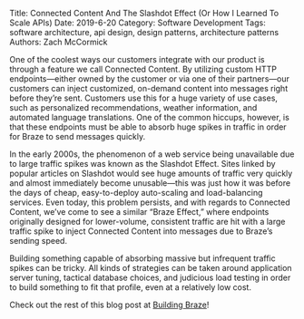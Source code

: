 Title: Connected Content And The Slashdot Effect (Or How I Learned To Scale APIs)
Date: 2019-6-20
Category: Software Development
Tags: software architecture, api design, design patterns, architecture patterns
Authors: Zach McCormick

One of the coolest ways our customers integrate with our product is through a feature we call Connected
Content. By utilizing custom HTTP endpoints—either owned by the customer or via one of their partners—our 
customers can inject customized, on-demand content into messages right before they’re sent. Customers use
this for a huge variety of use cases, such as personalized recommendations, weather information, and
automated language translations. One of the common hiccups, however, is that these endpoints must be able
to absorb huge spikes in traffic in order for Braze to send messages quickly.

In the early 2000s, the phenomenon of a web service being unavailable due to large traffic spikes was known
as the Slashdot Effect. Sites linked by popular articles on Slashdot would see huge amounts of traffic very
quickly and almost immediately become unusable—this was just how it was before the days of cheap,
easy-to-deploy auto-scaling and load-balancing services. Even today, this problem persists, and with
regards to Connected Content, we’ve come to see a similar “Braze Effect,” where endpoints originally
designed for lower-volume, consistent traffic are hit with a large traffic spike to inject Connected
Content into messages due to Braze’s sending speed.

Building something capable of absorbing massive but infrequent traffic spikes can be tricky. All kinds
of strategies can be taken around application server tuning, tactical database choices, and judicious
load testing in order to build something to fit that profile, even at a relatively low cost.

Check out the rest of this blog post at [Building Braze](https://www.braze.com/perspectives/article/building-braze-job-queues-resiliency)!

<!-- COMMENTED OUT TO DRIVE TRAFFIC TO BRAZE

In this post, we’ll dive deeper into this using my favorite framework for building simple web services: Django. It supports multiple databases, cache backends, queueing systems, etc. out of the box. We’ll walk through a step-by-step process of using Django to develop and iterate on a high-performance API capable of absorbing huge traffic spikes. We’ll use Heroku for hosting our service and flood.io for load testing it.

I’m providing instructions on how to do this on recent versions of MacOS using Homebrew, a command line package manager, but feel free to adjust for your platform of choice.

## Installation and Initialization

To get started, you'll need Postgres and Redis installed.

![](scaling-apis-1.png)

Then, clone the example repository and checkout the first step.

![](scaling-apis-2.png)

Once you’ve cloned the example repository, you’ll want to install the requirements and boot up the server.

![](scaling-apis-3.png)

That should get you running locally so you can test that your endpoint works. To get started with Heroku via the CLI tool, create a new application and push your code to it via git.

![](scaling-apis-4.png)

Once you’re set up on Heroku, you should see something like the following when you visit your new application:

![](scaling-apis-5.png)

Go into the Heroku dashboard for your application and you’ll see a screen such as the following:

![](scaling-apis-6.png)

Click on “Configure Dynos” and go ahead and select the 1x Standard Dyno for our default choice. That should be powerful enough for our testing use case right now.

![](scaling-apis-7.png)

Once you’ve done that, you’ll want to modify your Heroku Postgres instance as well. We’ll go ahead and use the Standard-0 size instance. It should allow enough connections and be fast enough not to limit our response time too much.

![](scaling-apis-8.png)

You’ll have two instances of Heroku Postgres for a while. You’ll need to promote the new instance to the default one using a command similar to the one below (note: HEROKU_POSTGRESQL_IVORY may not be the environment variable/name for your particular instance).

![](scaling-apis-9.png)

Once you’ve migrated over to the larger database instance, you can delete the old, smaller one. When you’re done, your dashboard should look something like this.

![](scaling-apis-10.png)

Lastly, we want to turn off debug mode, so go ahead and set the DJANGO_DEBUG environment variable to false.

![](scaling-apis-11.png)

## Our First Test: A Basic Setup

I enjoy using flood.io for load testing—it’s relatively simple to generate huge amounts of load with relatively little configuration. Our first test will be hitting our endpoint with 500 users for five minutes. You’ll want to configure your test to look something like the screenshot below. Note: you may need to purchase credits on flood.io for some of these more intensive tests.

![](scaling-apis-12.png)

Next, launch your test!

![](scaling-apis-13.png)

While your grid is booting and your tests are about to spin up, go back to the Heroku dashboard so we can see what’s going on from your application’s point of view.

![](scaling-apis-14.png)

We’ll alternate between flood.io and your application’s metrics dashboard. Here is approximately what it should look like when your test finishes.

![](scaling-apis-15.png)

We never set up a page, so everything was a 400 error. Average response time of about 600ms, max of about 4 seconds. What next?

Let's make a database model, generate some fake data, then make a page that renders something from the database. To save some time, simply check out and push the next step in the example project.

![](scaling-apis-16.png)

From here, take the following steps locally to confirm it all works.

![](scaling-apis-17.png)

Visit http://127.0.0.1:8000/ and confirm you get a 140-character string returned to you. That’s our “data” to simulate something you might want your Connected Content endpoint to return for each user.

On Heroku’s end, we need to generate the seed data as well. To do that, use the Run Console option and run the following command.

![](scaling-apis-18.png)

![](scaling-apis-19.png)

Visit your application and confirm it works the same as it does locally.

![](scaling-apis-20.png)

## Our Second Test: Serving Real Data

For this test, we’ll use the same size flood.

![](scaling-apis-21.png)

Once you launch the test, you’ll see different (better) results!

![](scaling-apis-22.png)

On the Heroku side of things, we can see that we’re successfully serving the requests now. Fantastic!

![](scaling-apis-23.png)

We set up a page now, so we should be getting all 200s this time. Our average response time was about 47ms, max around 150ms—great! We're probably hitting the table cache every time in the database, so we have some options for pushing our system:

- We could add more concurrent requests
- We could add way more seed data so that everything isn't cached in the database

Let's add more requests!

## Our Third Test: 10x User Count

![](scaling-apis-24.png)

This time we’ll use 5,000 users to simulate 10x the load.

![](scaling-apis-25.png)

This time we had five minutes of about 9k requests per minute with an average response of 14 seconds. We also started to see some failed requests. That’s not great, so let’s think about how we can scale our system a little bit better. We have a couple ways we could scale out now:

- We could add additional dynos
- We could change our server application

We're going to use the second option.

Note: gunicorn, with naive settings, is going to use a pool of workers and doesn't handle concurrent requests very well. Let's install gevent and tell our server process to use greenlets instead of synchronous workers.

Instead of doing that yourself, you can just check out the next step and deploy to Heroku.

![](scaling-apis-26.png)

Visit your application and confirm it still works.

## Our Fourth Test: Tuning the Application Server

![](scaling-apis-27.png)

Wow, what happened? We tried the same 5000 users but our application just couldn’t keep up! The error rate is almost 90%. Something is wrong. Let’s check the Heroku logs.

![](scaling-apis-28.png)

I’ll explain what this means to save you some Googling! A caveat of using asynchronous workers on gunicorn is that each one is going to open its own connection to the database. In our logs, we can see that we're throwing exceptions because there are too many connections.

Looking at the Postgres metrics page in the Heroku dashboard, we can see that we opened FAR more connections than the first time (we were using single-digit connections the first time).

![](scaling-apis-29.png)

Let's try something else. Waitress is a pure-Python WSGI server that will buffer requests to a fixed pool of workers, but still handle incoming HTTP connections in an asynchronous way. Let's install that, and change our Procfile accordingly. As per usual, you can just check out that step.

![](scaling-apis-30.png)

As always, visit your application to confirm it works.

Note: you may need to restart your dynos before deploying to free up database connections.

## Our Fifth Test: A Better Application Server

![](scaling-apis-31.png)

This time we were easily able to handle 5000 concurrent users over five minutes with a 0% error rate and 178ms average response time. AWESOME! Let's add more concurrent requests—we weren't taxing this at all!

## Our Sixth Test: 2x More Users

![](scaling-apis-32.png)

![](scaling-apis-33.png)

With 10k concurrent users over five minutes, we were serving about 108k requests. We probably hit peak concurrency in this range: errors went up and response time spiked to about nine seconds on average.

Let's try scaling up by adding an additional dyno.

![](scaling-apis-34.png)

## Our Seventh Test: Double the Dynos

![](scaling-apis-35.png)

![](scaling-apis-36.png)

This time we also used 10k concurrent users but were able to serve closer to 180k requests. Our response time went back down to 215ms on average. Great! Let's try increasing the load just a little bit more.

## Our Eighth Test: 15k Users

![](scaling-apis-37.png)

This time with 15k concurrent users over five minutes we served about 150k requests and response time went up to 11s. Somewhere in there we've hit peak concurrency again. This next time, though, we'll try a new strategy—let's not hit the database, but let's hit Redis instead. Redis is an in-memory key-value store, so we have to store our data a little bit differently than we might if we were using a relational database. With a relational database, we’d probably be joining normalized tables together to put together everything we need. With Redis, we need to change how we think about storage.

Check out the next step from git and look at the new code.

![](scaling-apis-38.png)

To test this locally, you’ll want to run the following to seed our Redis instance with data.

![](scaling-apis-39.png)

Visit your application locally, confirm it works, then replicate this on Heroku via the Run Console again. You’ll need to add a Redis instance to your application. I used Premium-0 since it can handle the number of incoming connections our two dynos need.

![](scaling-apis-40.png)

## Our Ninth Test: Redis over Postgres

![](scaling-apis-41.png)

![](scaling-apis-42.png)

With 10k concurrent users again (we stepped down to compare fairly against our seventh test), we can see our application handled about 190k requests over five minutes, and response time went down to 34ms. WOW! Let's see if we can handle the 15k users with Redis!

## Our Final Test: Redis with 15k Users

![](scaling-apis-43.png)

![](scaling-apis-44.png)

With 15k concurrent users over five minutes, we were able to serve 255k requests. Response time went back up, but only to 1.4s, and we still had very few failed requests.

At this point, by looking at the Heroku metrics page, we're probably hitting peak concurrency on the dynos (note that their load is extremely high). This shows though, that we can handle nearly 1,000 requests per second with a single Redis instance and two standard dynos. That's pretty good scale for a cheap Heroku deployment!

## Summary

When you’re setting up high-availability low-latency APIs (such as your Connected Content endpoints), consider emulating this model. One way to populate a Redis database with relevant data from a transactional system is to use post-save hooks (if you’re using an ORM like the one built into Django) to save the relevant information to Redis, keyed in a way similar to your Connected Content endpoint’s URL scheme works. That means if you’re hitting https://my-application.com/data?user_id=1234, you might store data for the 1234 user in the key 1234 using HSET. This will be extremely fast to query and will allow you to squeeze the most speed out of the smallest amount of additional infrastructure.

If you’re interested in working at this kind of scale, check out our job board at https://grnh.se/94ab43241. If you want to chat about scale in general, shoot an email to zach.mccormick@braze.com. I’d love to hear your thoughts!

-->
